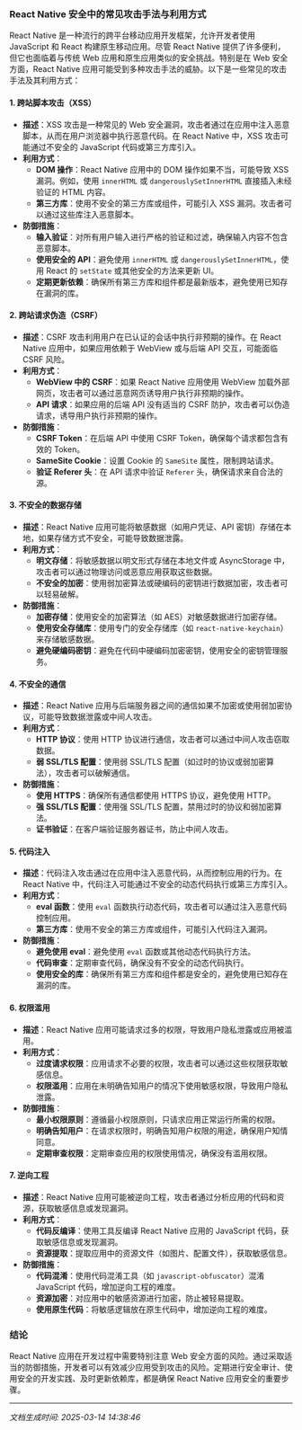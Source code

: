 ### React Native 安全中的常见攻击手法与利用方式

React Native 是一种流行的跨平台移动应用开发框架，允许开发者使用 JavaScript 和 React 构建原生移动应用。尽管 React Native 提供了许多便利，但它也面临着与传统 Web 应用和原生应用类似的安全挑战。特别是在 Web 安全方面，React Native 应用可能受到多种攻击手法的威胁。以下是一些常见的攻击手法及其利用方式：

#### 1. **跨站脚本攻击（XSS）**
   - **描述**：XSS 攻击是一种常见的 Web 安全漏洞，攻击者通过在应用中注入恶意脚本，从而在用户浏览器中执行恶意代码。在 React Native 中，XSS 攻击可能通过不安全的 JavaScript 代码或第三方库引入。
   - **利用方式**：
     - **DOM 操作**：React Native 应用中的 DOM 操作如果不当，可能导致 XSS 漏洞。例如，使用 `innerHTML` 或 `dangerouslySetInnerHTML` 直接插入未经验证的 HTML 内容。
     - **第三方库**：使用不安全的第三方库或组件，可能引入 XSS 漏洞。攻击者可以通过这些库注入恶意脚本。
   - **防御措施**：
     - **输入验证**：对所有用户输入进行严格的验证和过滤，确保输入内容不包含恶意脚本。
     - **使用安全的 API**：避免使用 `innerHTML` 或 `dangerouslySetInnerHTML`，使用 React 的 `setState` 或其他安全的方法来更新 UI。
     - **定期更新依赖**：确保所有第三方库和组件都是最新版本，避免使用已知存在漏洞的库。

#### 2. **跨站请求伪造（CSRF）**
   - **描述**：CSRF 攻击利用用户在已认证的会话中执行非预期的操作。在 React Native 应用中，如果应用依赖于 WebView 或与后端 API 交互，可能面临 CSRF 风险。
   - **利用方式**：
     - **WebView 中的 CSRF**：如果 React Native 应用使用 WebView 加载外部网页，攻击者可以通过恶意网页诱导用户执行非预期的操作。
     - **API 请求**：如果应用的后端 API 没有适当的 CSRF 防护，攻击者可以伪造请求，诱导用户执行非预期的操作。
   - **防御措施**：
     - **CSRF Token**：在后端 API 中使用 CSRF Token，确保每个请求都包含有效的 Token。
     - **SameSite Cookie**：设置 Cookie 的 `SameSite` 属性，限制跨站请求。
     - **验证 Referer 头**：在 API 请求中验证 `Referer` 头，确保请求来自合法的源。

#### 3. **不安全的数据存储**
   - **描述**：React Native 应用可能将敏感数据（如用户凭证、API 密钥）存储在本地，如果存储方式不安全，可能导致数据泄露。
   - **利用方式**：
     - **明文存储**：将敏感数据以明文形式存储在本地文件或 AsyncStorage 中，攻击者可以通过物理访问或恶意应用获取这些数据。
     - **不安全的加密**：使用弱加密算法或硬编码的密钥进行数据加密，攻击者可以轻易破解。
   - **防御措施**：
     - **加密存储**：使用安全的加密算法（如 AES）对敏感数据进行加密存储。
     - **使用安全存储库**：使用专门的安全存储库（如 `react-native-keychain`）来存储敏感数据。
     - **避免硬编码密钥**：避免在代码中硬编码加密密钥，使用安全的密钥管理服务。

#### 4. **不安全的通信**
   - **描述**：React Native 应用与后端服务器之间的通信如果不加密或使用弱加密协议，可能导致数据泄露或中间人攻击。
   - **利用方式**：
     - **HTTP 协议**：使用 HTTP 协议进行通信，攻击者可以通过中间人攻击窃取数据。
     - **弱 SSL/TLS 配置**：使用弱 SSL/TLS 配置（如过时的协议或弱加密算法），攻击者可以破解通信。
   - **防御措施**：
     - **使用 HTTPS**：确保所有通信都使用 HTTPS 协议，避免使用 HTTP。
     - **强 SSL/TLS 配置**：使用强 SSL/TLS 配置，禁用过时的协议和弱加密算法。
     - **证书验证**：在客户端验证服务器证书，防止中间人攻击。

#### 5. **代码注入**
   - **描述**：代码注入攻击通过在应用中注入恶意代码，从而控制应用的行为。在 React Native 中，代码注入可能通过不安全的动态代码执行或第三方库引入。
   - **利用方式**：
     - **eval 函数**：使用 `eval` 函数执行动态代码，攻击者可以通过注入恶意代码控制应用。
     - **第三方库**：使用不安全的第三方库或组件，可能引入代码注入漏洞。
   - **防御措施**：
     - **避免使用 eval**：避免使用 `eval` 函数或其他动态代码执行方法。
     - **代码审查**：定期审查代码，确保没有不安全的动态代码执行。
     - **使用安全的库**：确保所有第三方库和组件都是安全的，避免使用已知存在漏洞的库。

#### 6. **权限滥用**
   - **描述**：React Native 应用可能请求过多的权限，导致用户隐私泄露或应用被滥用。
   - **利用方式**：
     - **过度请求权限**：应用请求不必要的权限，攻击者可以通过这些权限获取敏感信息。
     - **权限滥用**：应用在未明确告知用户的情况下使用敏感权限，导致用户隐私泄露。
   - **防御措施**：
     - **最小权限原则**：遵循最小权限原则，只请求应用正常运行所需的权限。
     - **明确告知用户**：在请求权限时，明确告知用户权限的用途，确保用户知情同意。
     - **定期审查权限**：定期审查应用的权限使用情况，确保没有滥用权限。

#### 7. **逆向工程**
   - **描述**：React Native 应用可能被逆向工程，攻击者通过分析应用的代码和资源，获取敏感信息或发现漏洞。
   - **利用方式**：
     - **代码反编译**：使用工具反编译 React Native 应用的 JavaScript 代码，获取敏感信息或发现漏洞。
     - **资源提取**：提取应用中的资源文件（如图片、配置文件），获取敏感信息。
   - **防御措施**：
     - **代码混淆**：使用代码混淆工具（如 `javascript-obfuscator`）混淆 JavaScript 代码，增加逆向工程的难度。
     - **资源加密**：对应用中的敏感资源进行加密，防止被轻易提取。
     - **使用原生代码**：将敏感逻辑放在原生代码中，增加逆向工程的难度。

### 结论
React Native 应用在开发过程中需要特别注意 Web 安全方面的风险。通过采取适当的防御措施，开发者可以有效减少应用受到攻击的风险。定期进行安全审计、使用安全的开发实践、及时更新依赖库，都是确保 React Native 应用安全的重要步骤。

---

*文档生成时间: 2025-03-14 14:38:46*



